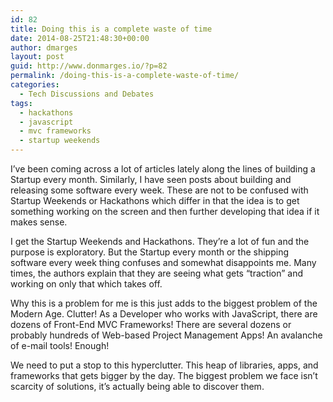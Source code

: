 ```yaml
---
id: 82
title: Doing this is a complete waste of time
date: 2014-08-25T21:48:30+00:00
author: dmarges
layout: post
guid: http://www.donmarges.io/?p=82
permalink: /doing-this-is-a-complete-waste-of-time/
categories:
  - Tech Discussions and Debates
tags:
  - hackathons
  - javascript
  - mvc frameworks
  - startup weekends
---
```

I&#8217;ve been coming across a lot of articles lately along the lines of building a Startup every month. Similarly, I have seen posts about building and releasing some software every week. These are not to be confused with Startup Weekends or Hackathons which differ in that the idea is to get something working on the screen and then further developing that idea if it makes sense.

I get the Startup Weekends and Hackathons. They&#8217;re a lot of fun and the purpose is exploratory. But the Startup every month or the shipping software every week thing confuses and somewhat disappoints me. Many times, the authors explain that they are seeing what gets &#8220;traction&#8221; and working on only that which takes off. 

Why this is a problem for me is this just adds to the biggest problem of the Modern Age. Clutter! As a Developer who works with JavaScript, there are dozens of Front-End MVC Frameworks! There are several dozens or probably hundreds of Web-based Project Management Apps! An avalanche of e-mail tools! Enough! 

We need to put a stop to this hyperclutter. This heap of libraries, apps, and frameworks that gets bigger by the day. The biggest problem we face isn&#8217;t scarcity of solutions, it&#8217;s actually being able to discover them.